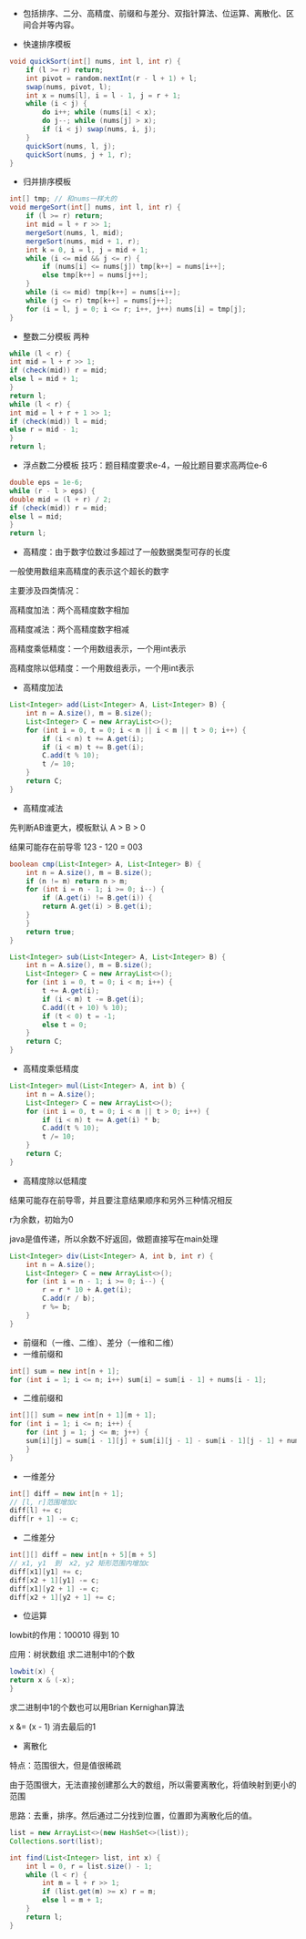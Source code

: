 
* 包括排序、二分、高精度、前缀和与差分、双指针算法、位运算、离散化、区间合并等内容。

* 快速排序模板
```java
void quickSort(int[] nums, int l, int r) {
    if (l >= r) return;
    int pivot = random.nextInt(r - l + 1) + l;
    swap(nums, pivot, l);
    int x = nums[l], i = l - 1, j = r + 1;
    while (i < j) {
        do i++; while (nums[i] < x);
        do j--; while (nums[j] > x);
        if (i < j) swap(nums, i, j);
    }
    quickSort(nums, l, j);
    quickSort(nums, j + 1, r);
}
```
* 归并排序模板
```java
int[] tmp; // 和nums一样大的
void mergeSort(int[] nums, int l, int r) {
    if (l >= r) return;
    int mid = l + r >> 1;
    mergeSort(nums, l, mid);
    mergeSort(nums, mid + 1, r);
    int k = 0, i = l, j = mid + 1;
    while (i <= mid && j <= r) {
        if (nums[i] <= nums[j]) tmp[k++] = nums[i++];
        else tmp[k++] = nums[j++];
    }
    while (i <= mid) tmp[k++] = nums[i++];
    while (j <= r) tmp[k++] = nums[j++];
    for (i = l, j = 0; i <= r; i++, j++) nums[i] = tmp[j];
}
```
* 整数二分模板 两种
```java
while (l < r) {
int mid = l + r >> 1;
if (check(mid)) r = mid;
else l = mid + 1;
}
return l;
while (l < r) {
int mid = l + r + 1 >> 1;
if (check(mid)) l = mid;
else r = mid - 1;
}
return l;
```
* 浮点数二分模板
技巧：题目精度要求e-4，一般比题目要求高两位e-6
```java
double eps = 1e-6;
while (r - l > eps) {
double mid = (l + r) / 2;
if (check(mid)) r = mid;
else l = mid;
}
return l;
```
* 高精度：由于数字位数过多超过了一般数据类型可存的长度

一般使用数组来高精度的表示这个超长的数字

主要涉及四类情况：

高精度加法：两个高精度数字相加

高精度减法：两个高精度数字相减

高精度乘低精度：一个用数组表示，一个用int表示

高精度除以低精度：一个用数组表示，一个用int表示
* 高精度加法
```java
List<Integer> add(List<Integer> A, List<Integer> B) {
    int n = A.size(), m = B.size();
    List<Integer> C = new ArrayList<>();
    for (int i = 0, t = 0; i < n || i < m || t > 0; i++) {
        if (i < n) t += A.get(i);
        if (i < m) t += B.get(i);
        C.add(t % 10);
        t /= 10;
    }
    return C;
}
```
* 高精度减法

先判断AB谁更大，模板默认 A > B > 0

结果可能存在前导零  123 - 120 = 003
```java
boolean cmp(List<Integer> A, List<Integer> B) {
    int n = A.size(), m = B.size();
    if (n != m) return n > m;
    for (int i = n - 1; i >= 0; i--) {
        if (A.get(i) != B.get(i)) {
        return A.get(i) > B.get(i);
    }
    }
    return true;
}

List<Integer> sub(List<Integer> A, List<Integer> B) {
    int n = A.size(), m = B.size();
    List<Integer> C = new ArrayList<>();
    for (int i = 0, t = 0; i < n; i++) {
        t += A.get(i);
        if (i < m) t -= B.get(i);
        C.add((t + 10) % 10);
        if (t < 0) t = -1;
        else t = 0;
    }
    return C;
}
```
* 高精度乘低精度
```java
List<Integer> mul(List<Integer> A, int b) {
    int n = A.size();
    List<Integer> C = new ArrayList<>();
    for (int i = 0, t = 0; i < n || t > 0; i++) {
        if (i < n) t += A.get(i) * b;
        C.add(t % 10);
        t /= 10;
    }
    return C;
}
```
* 高精度除以低精度

结果可能存在前导零，并且要注意结果顺序和另外三种情况相反

r为余数，初始为0

java是值传递，所以余数不好返回，做题直接写在main处理
```java
List<Integer> div(List<Integer> A, int b, int r) {
    int n = A.size();
    List<Integer> C = new ArrayList<>();
    for (int i = n - 1; i >= 0; i--) {
        r = r * 10 + A.get(i);
        C.add(r / b);
        r %= b;
    }
}
```
* 前缀和（一维、二维）、差分（一维和二维）
* 一维前缀和
```java
int[] sum = new int[n + 1];
for (int i = 1; i <= n; i++) sum[i] = sum[i - 1] + nums[i - 1];
```
* 二维前缀和
```java
int[][] sum = new int[n + 1][m + 1];
for (int i = 1; i <= n; i++) {
    for (int j = 1; j <= m; j++) {
    sum[i][j] = sum[i - 1][j] + sum[i][j - 1] - sum[i - 1][j - 1] + nums[i - 1][j - 1];
    }
}
```
* 一维差分
```java
int[] diff = new int[n + 1];
// [l, r]范围增加c
diff[l] += c;
diff[r + 1] -= c;
```
* 二维差分
```java
int[][] diff = new int[n + 5][m + 5]
// x1, y1  到  x2, y2 矩形范围内增加c
diff[x1][y1] += c;
diff[x2 + 1][y1] -= c;
diff[x1][y2 + 1] -= c;
diff[x2 + 1][y2 + 1] += c;
```
* 位运算

lowbit的作用：100010 得到 10

应用：树状数组    求二进制中1的个数
```java
lowbit(x) {
return x & (-x);
}
```
求二进制中1的个数也可以用Brian Kernighan算法

x &= (x - 1) 消去最后的1

* 离散化

特点：范围很大，但是值很稀疏

由于范围很大，无法直接创建那么大的数组，所以需要离散化，将值映射到更小的范围

思路：去重，排序。然后通过二分找到位置，位置即为离散化后的值。
```java
list = new ArrayList<>(new HashSet<>(list));
Collections.sort(list);

int find(List<Integer> list, int x) {
    int l = 0, r = list.size() - 1;
    while (l < r) {
        int m = l + r >> 1;
        if (list.get(m) >= x) r = m;
        else l = m + 1;
    }
    return l;
}
```